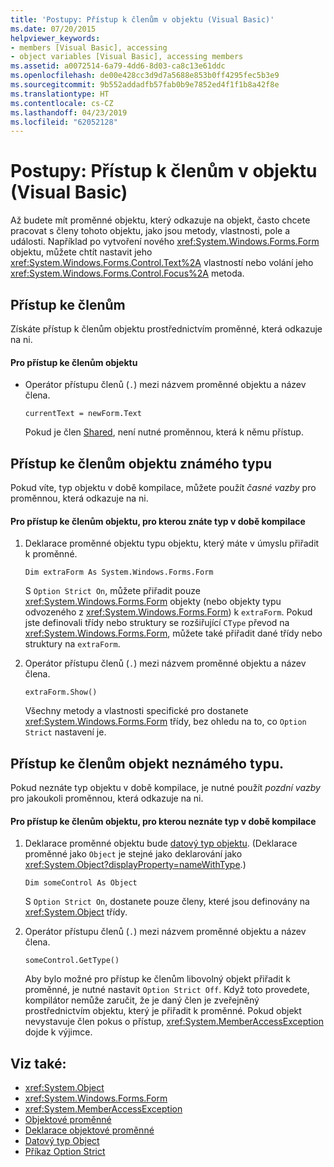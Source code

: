 ```yaml
---
title: 'Postupy: Přístup k členům v objektu (Visual Basic)'
ms.date: 07/20/2015
helpviewer_keywords:
- members [Visual Basic], accessing
- object variables [Visual Basic], accessing members
ms.assetid: a0072514-6a79-4dd6-8d03-ca8c13e61ddc
ms.openlocfilehash: de00e428cc3d9d7a5688e853b0ff4295fec5b3e9
ms.sourcegitcommit: 9b552addadfb57fab0b9e7852ed4f1f1b8a42f8e
ms.translationtype: HT
ms.contentlocale: cs-CZ
ms.lasthandoff: 04/23/2019
ms.locfileid: "62052128"
---
```

# <a name="how-to-access-members-of-an-object-visual-basic"></a>Postupy: Přístup k členům v objektu (Visual Basic)
Až budete mít proměnné objektu, který odkazuje na objekt, často chcete pracovat s členy tohoto objektu, jako jsou metody, vlastnosti, pole a události. Například po vytvoření nového <xref:System.Windows.Forms.Form> objektu, můžete chtít nastavit jeho <xref:System.Windows.Forms.Control.Text%2A> vlastností nebo volání jeho <xref:System.Windows.Forms.Control.Focus%2A> metoda.  
  
## <a name="accessing-members"></a>Přístup ke členům  
 Získáte přístup k členům objektu prostřednictvím proměnné, která odkazuje na ni.  
  
#### <a name="to-access-members-of-an-object"></a>Pro přístup ke členům objektu  
  
- Operátor přístupu členů (`.`) mezi názvem proměnné objektu a název člena.  
  
    ```  
    currentText = newForm.Text  
    ```  
  
     Pokud je člen [Shared](../../../../visual-basic/language-reference/modifiers/shared.md), není nutné proměnnou, která k němu přístup.  
  
## <a name="accessing-members-of-an-object-of-known-type"></a>Přístup ke členům objektu známého typu  
 Pokud víte, typ objektu v době kompilace, můžete použít *časné vazby* pro proměnnou, která odkazuje na ni.  
  
#### <a name="to-access-members-of-an-object-for-which-you-know-the-type-at-compile-time"></a>Pro přístup ke členům objektu, pro kterou znáte typ v době kompilace  
  
1. Deklarace proměnné objektu typu objektu, který máte v úmyslu přiřadit k proměnné.  
  
    ```  
    Dim extraForm As System.Windows.Forms.Form  
    ```  
  
     S `Option Strict On`, můžete přiřadit pouze <xref:System.Windows.Forms.Form> objekty (nebo objekty typu odvozeného z <xref:System.Windows.Forms.Form>) k `extraForm`. Pokud jste definovali třídy nebo struktury se rozšiřující `CType` převod na <xref:System.Windows.Forms.Form>, můžete také přiřadit dané třídy nebo struktury na `extraForm`.  
  
2. Operátor přístupu členů (`.`) mezi názvem proměnné objektu a název člena.  
  
    ```  
    extraForm.Show()  
    ```  
  
     Všechny metody a vlastnosti specifické pro dostanete <xref:System.Windows.Forms.Form> třídy, bez ohledu na to, co `Option Strict` nastavení je.  
  
## <a name="accessing-members-of-an-object-of-unknown-type"></a>Přístup ke členům objekt neznámého typu.  
 Pokud neznáte typ objektu v době kompilace, je nutné použít *pozdní vazby* pro jakoukoli proměnnou, která odkazuje na ni.  
  
#### <a name="to-access-members-of-an-object-for-which-you-do-not-know-the-type-at-compile-time"></a>Pro přístup ke členům objektu, pro kterou neznáte typ v době kompilace  
  
1. Deklarace proměnné objektu bude [datový typ objektu](../../../../visual-basic/language-reference/data-types/object-data-type.md). (Deklarace proměnné jako `Object` je stejné jako deklarování jako <xref:System.Object?displayProperty=nameWithType>.)  
  
    ```  
    Dim someControl As Object  
    ```  
  
     S `Option Strict On`, dostanete pouze členy, které jsou definovány na <xref:System.Object> třídy.  
  
2. Operátor přístupu členů (`.`) mezi názvem proměnné objektu a název člena.  
  
    ```  
    someControl.GetType()  
    ```  
  
     Aby bylo možné pro přístup ke členům libovolný objekt přiřadit k proměnné, je nutné nastavit `Option Strict Off`. Když toto provedete, kompilátor nemůže zaručit, že je daný člen je zveřejněný prostřednictvím objektu, který je přiřadit k proměnné. Pokud objekt nevystavuje člen pokus o přístup, <xref:System.MemberAccessException> dojde k výjimce.  
  
## <a name="see-also"></a>Viz také:

- <xref:System.Object>
- <xref:System.Windows.Forms.Form>
- <xref:System.MemberAccessException>
- [Objektové proměnné](../../../../visual-basic/programming-guide/language-features/variables/object-variables.md)
- [Deklarace objektové proměnné](../../../../visual-basic/programming-guide/language-features/variables/object-variable-declaration.md)
- [Datový typ Object](../../../../visual-basic/language-reference/data-types/object-data-type.md)
- [Příkaz Option Strict](../../../../visual-basic/language-reference/statements/option-strict-statement.md)
